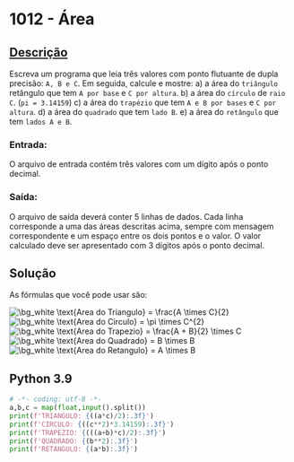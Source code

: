 # 1012 - Área

## [Descrição](https://www.beecrowd.com.br/judge/pt/problems/view/1012)

Escreva um programa que leia três valores com ponto flutuante de dupla precisão: `A, B e C`. Em seguida, calcule e mostre:
a) a área do `triângulo` retângulo que tem `A por base` e `C por altura`.
b) a área do `círculo` de `raio C`. (`pi = 3.14159`)
c) a área do `trapézio` que tem `A e B por bases` e `C por altura`.
d) a área do `quadrado` que tem `lado B`.
e) a área do `retângulo` que tem `lados A e B`.

### Entrada:
O arquivo de entrada contém três valores com um dígito após o ponto decimal.

### Saída:
O arquivo de saída deverá conter 5 linhas de dados. Cada linha corresponde a uma das áreas descritas acima, sempre com mensagem correspondente e um espaço entre os dois pontos e o valor. O valor calculado deve ser apresentado com 3 dígitos após o ponto decimal.

## Solução

As fórmulas que você pode usar são:

<img src="https://latex.codecogs.com/png.image?\dpi{110}&space;\bg_white&space;\text{Area&space;do&space;Triangulo}&space;=&space;\frac{A&space;\times&space;C}{2}" title="\bg_white \text{Area do Triangulo} = \frac{A \times C}{2}" />

<img src="https://latex.codecogs.com/png.image?\dpi{110}&space;\bg_white&space;\text{Area&space;do&space;Circulo}&space;=&space;\pi&space;\times&space;C^{2}" title="\bg_white \text{Area do Circulo} = \pi \times C^{2}" />

<img src="https://latex.codecogs.com/png.image?\dpi{110}&space;\bg_white&space;\text{Area&space;do&space;Trapezio}&space;=&space;\frac{A&space;&plus;&space;B}{2}&space;\times&space;C" title="\bg_white \text{Area do Trapezio} = \frac{A + B}{2} \times C" />

<img src="https://latex.codecogs.com/png.image?\dpi{110}&space;\bg_white&space;\text{Area&space;do&space;Quadrado}&space;=&space;B&space;\times&space;B" title="\bg_white \text{Area do Quadrado} = B \times B" />

<img src="https://latex.codecogs.com/png.image?\dpi{110}&space;\bg_white&space;\text{Area&space;do&space;Retangulo}&space;=&space;A&space;\times&space;B" title="\bg_white \text{Area do Retangulo} = A \times B" />

## Python 3.9

```Python
# -*- coding: utf-8 -*-
a,b,c = map(float,input().split())
print(f'TRIANGULO: {((a*c)/2):.3f}')
print(f'CIRCULO: {((c**2)*3.14159):.3f}')
print(f'TRAPEZIO: {(((a+b)*c)/2):.3f}')
print(f'QUADRADO: {(b**2):.3f}')
print(f'RETANGULO: {(a*b):.3f}')
```
